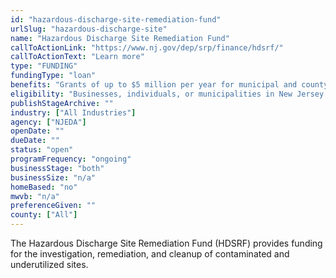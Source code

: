 ```yaml
---
id: "hazardous-discharge-site-remediation-fund"
urlSlug: "hazardous-discharge-site"
name: "Hazardous Discharge Site Remediation Fund"
callToActionLink: "https://www.nj.gov/dep/srp/finance/hdsrf/"
callToActionText: "Learn more"
type: "FUNDING"
fundingType: "loan"
benefits: "Grants of up to $5 million per year for municipal and county redevelopment authorities. Loans up to $500,000 per year for private entities and $2 million per year for public entities. $10 million is also available each year to support recreation/conservation, renewable energy, and affordable housing projects. Funds are for environmental assessment, investigation, and remediation activities.  Hazardous Discharge Site Remediation Fund (HDSRF) funds can also be leveraged to obtain funds from other sources such as U.S. Environmental Protection Agency (USEPA)."
eligibility: "Businesses, individuals, or municipalities in New Jersey that are performing remediation or cleanup of contaminated and underutilized sites."
publishStageArchive: ""
industry: ["All Industries"]
agency: ["NJEDA"]
openDate: ""
dueDate: ""
status: "open"
programFrequency: "ongoing"
businessStage: "both"
businessSize: "n/a"
homeBased: "no"
mwvb: "n/a"
preferenceGiven: ""
county: ["All"]
---
```


The Hazardous Discharge Site Remediation Fund (HDSRF) provides funding for the investigation, remediation, and cleanup of contaminated and underutilized sites.
